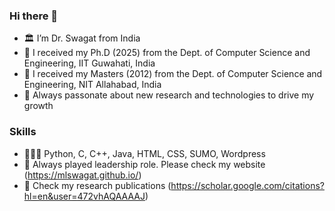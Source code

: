 ### Hi there 👋
- 🏛️ I’m Dr. Swagat from India
- 🔭 I received my Ph.D (2025) from the Dept. of Computer Science and Engineering, IIT Guwahati, India
- 🏫 I received my Masters (2012) from the Dept. of Computer Science and Engineering, NIT Allahabad, India
- 🚀 Always passonate about new research and technologies to drive my growth

### Skills
- 👨🏽‍💻 Python, C, C++, Java, HTML, CSS, SUMO, Wordpress
- 🙋 Always played leadership role. Please check my website (https://mlswagat.github.io/)
- 🎫 Check my research publications (https://scholar.google.com/citations?hl=en&user=472vhAQAAAAJ)
